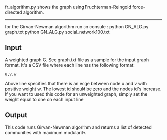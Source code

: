 fr_algorithm.py shows the graph using Fruchterman-Reingold force-directed algorithm.

--------------------------------------------------------------------------------

for the  Girvan-Newman algorithm run on consule : 	python GN_ALG.py graph.txt
python GN_ALG.py social_network100.txt

## Input
 
A weighted graph G. See graph.txt file as a sample for the input graph format. It's a CSV file where each line has the following format: 

	u,v,w 

Above line specifies that there is an edge between node u and v with positive weight w. 
The lowest id should be zero and the nodes id's increase. If you want to used this code for an unweighted graph, 
simply set the weight equal to one on each input line.

## Output

This code runs Girvan-Newman algorithm and returns a list of detected communities with maximum modularity.

